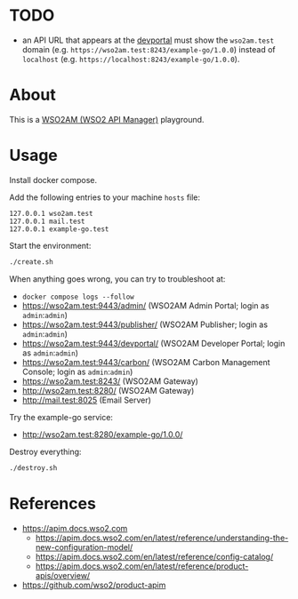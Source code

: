 # TODO

* an API URL that appears at the [devportal](https://wso2am.test:9443/devportal/) must show the `wso2am.test` domain (e.g. `https://wso2am.test:8243/example-go/1.0.0`) instead of `localhost` (e.g. `https://localhost:8243/example-go/1.0.0`).

# About

This is a [WSO2AM (WSO2 API Manager)](https://wso2.com/api-manager/) playground.

# Usage

Install docker compose.

Add the following entries to your machine `hosts` file:

```
127.0.0.1 wso2am.test
127.0.0.1 mail.test
127.0.0.1 example-go.test
```

Start the environment:

```bash
./create.sh
```

When anything goes wrong, you can try to troubleshoot at:

* `docker compose logs --follow`
* https://wso2am.test:9443/admin/ (WSO2AM Admin Portal; login as `admin`:`admin`)
* https://wso2am.test:9443/publisher/ (WSO2AM Publisher; login as `admin`:`admin`)
* https://wso2am.test:9443/devportal/ (WSO2AM Developer Portal; login as `admin`:`admin`)
* https://wso2am.test:9443/carbon/ (WSO2AM Carbon Management Console; login as `admin`:`admin`)
* https://wso2am.test:8243/ (WSO2AM Gateway)
* http://wso2am.test:8280/ (WSO2AM Gateway)
* http://mail.test:8025 (Email Server)

Try the example-go service:

* http://wso2am.test:8280/example-go/1.0.0/

Destroy everything:

```bash
./destroy.sh
```

# References

* https://apim.docs.wso2.com
  * https://apim.docs.wso2.com/en/latest/reference/understanding-the-new-configuration-model/
  * https://apim.docs.wso2.com/en/latest/reference/config-catalog/
  * https://apim.docs.wso2.com/en/latest/reference/product-apis/overview/
* https://github.com/wso2/product-apim
